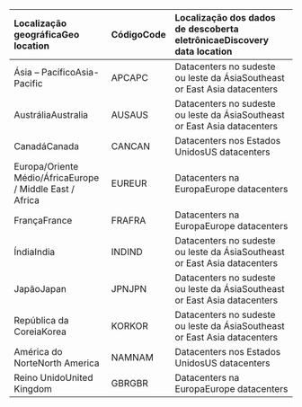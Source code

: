 
|<span data-ttu-id="8d894-101">**Localização geográfica**</span><span class="sxs-lookup"><span data-stu-id="8d894-101">**Geo location**</span></span>             |<span data-ttu-id="8d894-102">**Código**</span><span class="sxs-lookup"><span data-stu-id="8d894-102">**Code**</span></span>|<span data-ttu-id="8d894-103">**Localização dos dados de descoberta eletrônica**</span><span class="sxs-lookup"><span data-stu-id="8d894-103">**eDiscovery data location**</span></span>      |
|:----------------------------|:-------|:---------------------------------|
|<span data-ttu-id="8d894-104">Ásia – Pacífico</span><span class="sxs-lookup"><span data-stu-id="8d894-104">Asia-Pacific</span></span>                 |<span data-ttu-id="8d894-105">APC</span><span class="sxs-lookup"><span data-stu-id="8d894-105">APC</span></span>     |<span data-ttu-id="8d894-106">Datacenters no sudeste ou leste da Ásia</span><span class="sxs-lookup"><span data-stu-id="8d894-106">Southeast or East Asia datacenters</span></span>|
|<span data-ttu-id="8d894-107">Austrália</span><span class="sxs-lookup"><span data-stu-id="8d894-107">Australia</span></span>                    |<span data-ttu-id="8d894-108">AUS</span><span class="sxs-lookup"><span data-stu-id="8d894-108">AUS</span></span>     |<span data-ttu-id="8d894-109">Datacenters no sudeste ou leste da Ásia</span><span class="sxs-lookup"><span data-stu-id="8d894-109">Southeast or East Asia datacenters</span></span>|
|<span data-ttu-id="8d894-110">Canadá</span><span class="sxs-lookup"><span data-stu-id="8d894-110">Canada</span></span>                       |<span data-ttu-id="8d894-111">CAN</span><span class="sxs-lookup"><span data-stu-id="8d894-111">CAN</span></span>     |<span data-ttu-id="8d894-112">Datacenters nos Estados Unidos</span><span class="sxs-lookup"><span data-stu-id="8d894-112">US datacenters</span></span>                    |
|<span data-ttu-id="8d894-113">Europa/Oriente Médio/África</span><span class="sxs-lookup"><span data-stu-id="8d894-113">Europe / Middle East / Africa</span></span>|<span data-ttu-id="8d894-114">EUR</span><span class="sxs-lookup"><span data-stu-id="8d894-114">EUR</span></span>     |<span data-ttu-id="8d894-115">Datacenters na Europa</span><span class="sxs-lookup"><span data-stu-id="8d894-115">Europe datacenters</span></span>                |
|<span data-ttu-id="8d894-116">França</span><span class="sxs-lookup"><span data-stu-id="8d894-116">France</span></span>                       |<span data-ttu-id="8d894-117">FRA</span><span class="sxs-lookup"><span data-stu-id="8d894-117">FRA</span></span>     |<span data-ttu-id="8d894-118">Datacenters na Europa</span><span class="sxs-lookup"><span data-stu-id="8d894-118">Europe datacenters</span></span>                |
|<span data-ttu-id="8d894-119">Índia</span><span class="sxs-lookup"><span data-stu-id="8d894-119">India</span></span>                        |<span data-ttu-id="8d894-120">IND</span><span class="sxs-lookup"><span data-stu-id="8d894-120">IND</span></span>     |<span data-ttu-id="8d894-121">Datacenters no sudeste ou leste da Ásia</span><span class="sxs-lookup"><span data-stu-id="8d894-121">Southeast or East Asia datacenters</span></span>|
|<span data-ttu-id="8d894-122">Japão</span><span class="sxs-lookup"><span data-stu-id="8d894-122">Japan</span></span>                        |<span data-ttu-id="8d894-123">JPN</span><span class="sxs-lookup"><span data-stu-id="8d894-123">JPN</span></span>     |<span data-ttu-id="8d894-124">Datacenters no sudeste ou leste da Ásia</span><span class="sxs-lookup"><span data-stu-id="8d894-124">Southeast or East Asia datacenters</span></span>|
|<span data-ttu-id="8d894-125">República da Coreia</span><span class="sxs-lookup"><span data-stu-id="8d894-125">Korea</span></span>                        |<span data-ttu-id="8d894-126">KOR</span><span class="sxs-lookup"><span data-stu-id="8d894-126">KOR</span></span>     |<span data-ttu-id="8d894-127">Datacenters no sudeste ou leste da Ásia</span><span class="sxs-lookup"><span data-stu-id="8d894-127">Southeast or East Asia datacenters</span></span>|
|<span data-ttu-id="8d894-128">América do Norte</span><span class="sxs-lookup"><span data-stu-id="8d894-128">North America</span></span>                |<span data-ttu-id="8d894-129">NAM</span><span class="sxs-lookup"><span data-stu-id="8d894-129">NAM</span></span>     |<span data-ttu-id="8d894-130">Datacenters nos Estados Unidos</span><span class="sxs-lookup"><span data-stu-id="8d894-130">US datacenters</span></span>                    |
|<span data-ttu-id="8d894-131">Reino Unido</span><span class="sxs-lookup"><span data-stu-id="8d894-131">United Kingdom</span></span>               |<span data-ttu-id="8d894-132">GBR</span><span class="sxs-lookup"><span data-stu-id="8d894-132">GBR</span></span>     |<span data-ttu-id="8d894-133">Datacenters na Europa</span><span class="sxs-lookup"><span data-stu-id="8d894-133">Europe datacenters</span></span>                |
